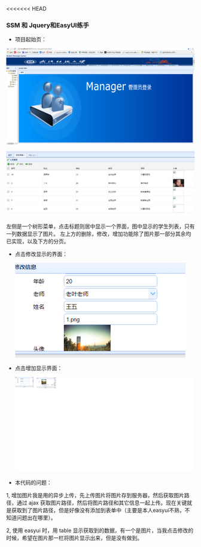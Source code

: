 <<<<<<< HEAD
### SSM 和 Jquery和EasyUI练手

- 项目起始页：
	

![](https://github.com/WangJunT/ssm_easyui/blob/master/WebContent/resource/image/1.PNG)

![](https://github.com/WangJunT/ssm_easyui/blob/master/WebContent/resource/image/2.PNG)

左侧是一个树形菜单，点击标题则居中显示一个界面，图中显示的学生列表，只有一列数据显示了图片。
左上方的删除，修改，增加功能除了图片那一部分其余均已实现，以及下方的分页。

- 点击修改显示的界面：

	![](https://github.com/WangJunT/ssm_easyui/blob/master/WebContent/resource/image/5.PNG)

- 点击增加显示界面：

	![](https://github.com/WangJunT/ssm_easyui/blob/master/WebContent/resource/image/3.png)
	
- 本代码的问题：

1,  增加图片我是用的异步上传，先上传图片将图片存到服务器，然后获取图片路径，通过 ajax 获取图片路径，然后将图片路径和其它信息一起上传。现在关键就是获取到了图片路径，但是好像没有添加到表单中（主要是本人easyui不熟，不知道问题出在哪里）。

2, 使用 easyui 时，用 table 显示获取到的数据，有一个是图片，当我点击修改的时候，希望在图片那一栏将图片显示出来，但是没有做到。

